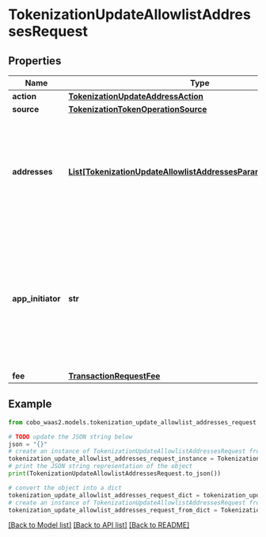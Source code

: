 # TokenizationUpdateAllowlistAddressesRequest


## Properties

Name | Type | Description | Notes
------------ | ------------- | ------------- | -------------
**action** | [**TokenizationUpdateAddressAction**](TokenizationUpdateAddressAction.md) |  | 
**source** | [**TokenizationTokenOperationSource**](TokenizationTokenOperationSource.md) |  | 
**addresses** | [**List[TokenizationUpdateAllowlistAddressesParamsAddressesInner]**](TokenizationUpdateAllowlistAddressesParamsAddressesInner.md) | A list of addresses to manage. For &#39;add&#39; operations, notes can be provided. For &#39;remove&#39; operations, notes are ignored. | 
**app_initiator** | **str** | The initiator of the tokenization activity. If you do not specify this property, the WaaS service will automatically designate the API key as the initiator. | [optional] 
**fee** | [**TransactionRequestFee**](TransactionRequestFee.md) |  | 

## Example

```python
from cobo_waas2.models.tokenization_update_allowlist_addresses_request import TokenizationUpdateAllowlistAddressesRequest

# TODO update the JSON string below
json = "{}"
# create an instance of TokenizationUpdateAllowlistAddressesRequest from a JSON string
tokenization_update_allowlist_addresses_request_instance = TokenizationUpdateAllowlistAddressesRequest.from_json(json)
# print the JSON string representation of the object
print(TokenizationUpdateAllowlistAddressesRequest.to_json())

# convert the object into a dict
tokenization_update_allowlist_addresses_request_dict = tokenization_update_allowlist_addresses_request_instance.to_dict()
# create an instance of TokenizationUpdateAllowlistAddressesRequest from a dict
tokenization_update_allowlist_addresses_request_from_dict = TokenizationUpdateAllowlistAddressesRequest.from_dict(tokenization_update_allowlist_addresses_request_dict)
```
[[Back to Model list]](../README.md#documentation-for-models) [[Back to API list]](../README.md#documentation-for-api-endpoints) [[Back to README]](../README.md)


